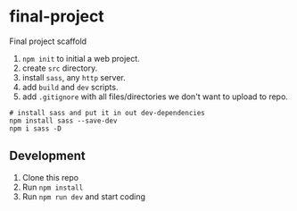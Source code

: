 # final-project

Final project scaffold

1. `npm init` to initial a web project.
2. create `src` directory.
3. install `sass`, any `http` server.
4. add `build` and `dev` scripts.
5. add `.gitignore` with all files/directories we don't want to upload to repo.

```shell
# install sass and put it in out dev-dependencies   
npm install sass --save-dev
npm i sass -D
```

## Development

1. Clone this repo
2. Run `npm install`
3. Run `npm run dev` and start coding
